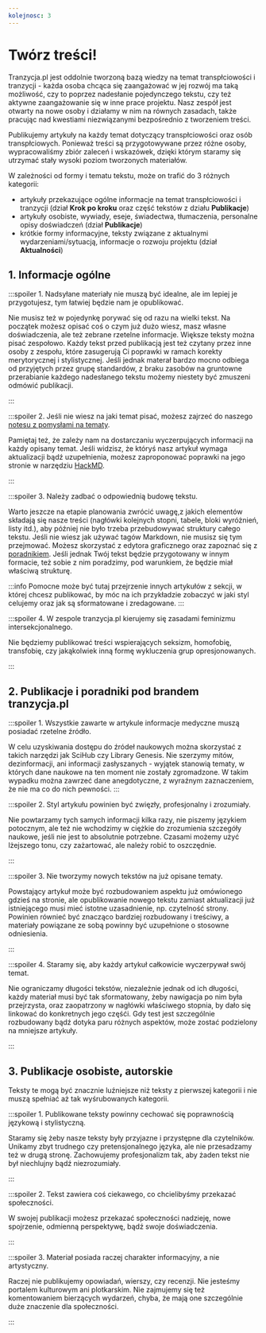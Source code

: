 ```yaml
---
kolejnosc: 3  
---
```

# Twórz treści!

Tranzycja.pl jest oddolnie tworzoną bazą wiedzy na temat transpłciowości i tranzycji - każda osoba chcąca się zaangażować w jej rozwój ma taką możliwość, czy to poprzez nadesłanie pojedynczego tekstu, czy też aktywne zaangażowanie się w inne prace projektu. Nasz zespół jest otwarty na nowe osoby i działamy w nim na równych zasadach, także pracując nad kwestiami niezwiązanymi bezpośrednio z tworzeniem treści.

Publikujemy artykuły na każdy temat dotyczący transpłciowości oraz osób transpłciowych. Ponieważ treści są przygotowywane przez różne osoby, wypracowaliśmy zbiór zaleceń i wskazówek, dzięki którym staramy się utrzymać stały wysoki poziom tworzonych materiałów.

W zależności od formy i tematu tekstu, może on trafić do 3 różnych kategorii:
- artykuły przekazujące ogólne informacje na temat transpłciowości i tranzycji (dział **Krok po kroku** oraz część tekstów z działu **Publikacje**)
- artykuły osobiste, wywiady, eseje, świadectwa, tłumaczenia, personalne opisy doświadczeń (dział **Publikacje**)
- krótkie formy informacyjne, teksty związane z aktualnymi wydarzeniami/sytuacją, informacje o rozwoju projektu (dział **Aktualności**)

## 1. Informacje ogólne

:::spoiler 1. Nadsyłane materiały nie muszą być idealne, ale im lepiej je przygotujesz, tym łatwiej będzie nam je opublikować.

Nie musisz też w pojedynkę porywać się od razu na wielki tekst. Na początek możesz opisać coś o czym już dużo wiesz, masz własne doświadczenia, ale też zebrane rzetelne informacje. Większe teksty można pisać zespołowo. Każdy tekst przed publikacją jest też czytany przez inne osoby z zespołu, które zasugerują Ci poprawki w ramach korekty merytorycznej i stylistycznej. Jeśli jednak materał bardzo mocno odbiega od przyjętych przez grupę standardów, z braku zasobów na gruntowne przerabianie każdego nadesłanego tekstu możemy niestety być zmuszeni odmówić publikacji.

:::

:::spoiler 2. Jeśli nie wiesz na jaki temat pisać, możesz zajrzeć do naszego [notesu z pomysłami na tematy](https://hackmd.io/hHZLDrbcQ962NCrut5u5hA?view).

Pamiętaj też, że zależy nam na dostarczaniu wyczerpujących informacji na każdy opisany temat. Jeśli widzisz, że któryś nasz artykuł wymaga aktualizacji bądź uzupełnienia, możesz zaproponować poprawki na jego stronie w narzędziu [HackMD](https://hackmd.io/team/tranzycja?nav=overview).

:::

:::spoiler 3. Należy zadbać o odpowiednią budowę tekstu.

Warto jeszcze na etapie planowania zwrócić uwagę,z jakich elementów składają się nasze treści (nagłówki kolejnych stopni, tabele, bloki wyróżnień, listy itd.), aby później nie było trzeba przebudowywać struktury całego tekstu. Jeśli nie wiesz jak używać tagów Markdown, nie musisz się tym przejmować. Możesz skorzystać z edytora graficznego oraz zapoznać się z [poradnikiem](https://hackmd.io/4rlK9xcGRVidPifBv3EFvg). Jeśli jednak Twój tekst będzie przygotowany w innym formacie, też sobie z nim poradzimy, pod warunkiem, że będzie miał właściwą strukturę.

:::info
Pomocne może być tutaj przejrzenie innych artykułów z sekcji, w której chcesz publikować, by móc na ich przykładzie zobaczyć w jaki styl celujemy oraz jak są sformatowane i zredagowane.
:::

:::spoiler  4. W zespole tranzycja.pl kierujemy się zasadami feminizmu intersekcjonalnego.

Nie będziemy publikować treści wspierających seksizm, homofobię, transfobię, czy jakąkolwiek inną formę wykluczenia grup opresjonowanych.

:::

## 2. Publikacje i poradniki pod brandem tranzycja.pl

:::spoiler 1. Wszystkie zawarte w artykule informacje medyczne muszą posiadać rzetelne źródło.

W celu uzyskiwania dostępu do źródeł naukowych można skorzystać z takich narzędzi jak SciHub czy Library Genesis. Nie szerzymy mitów, dezinformacji, ani informacji zasłyszanych - wyjątek stanowią tematy, w których dane naukowe na ten moment nie zostały zgromadzone. W takim wypadku można zawrzeć dane anegdotyczne, z wyraźnym zaznaczeniem, że nie ma co do nich pewności.
:::
 

:::spoiler  2. Styl artykułu powinien być zwięzły, profesjonalny i zrozumiały.

Nie powtarzamy tych samych informacji kilka razy, nie piszemy językiem potocznym, ale też nie wchodzimy w ciężkie do zrozumienia szczegóły naukowe, jeśli nie jest to absolutnie potrzebne. Czasami możemy użyć lżejszego tonu, czy zażartować, ale należy robić to oszczędnie.

:::

:::spoiler 3. Nie tworzymy nowych tekstów na już opisane tematy.

Powstający artykuł może być rozbudowaniem aspektu już omówionego gdzieś na stronie, ale opublikowanie nowego tekstu zamiast aktualizacji już istniejącego musi mieć istotne uzasadnienie, np. czytelność strony. Powinien równieć być znacząco bardziej rozbudowany i treściwy, a materiały powiązane ze sobą powinny być uzupełnione o stosowne odniesienia.

:::

:::spoiler 4. Staramy się, aby każdy artykuł całkowicie wyczerpywał swój temat.

Nie ograniczamy długości tekstów, niezależnie jednak od ich długości, każdy materiał musi być tak sformatowany, żeby nawigacja po nim była przejrzysta, oraz zaopatrzony w nagłówki właściwego stopnia, by dało się linkować do konkretnych jego częśći. Gdy test jest szczególnie rozbudowany bądź dotyka paru różnych aspektów, może zostać podzielony na mniejsze artykuły.

:::

## 3. Publikacje osobiste, autorskie

Teksty te mogą być znacznie luźniejsze niż teksty z pierwszej kategorii i nie muszą spełniać aż tak wyśrubowanych kategorii.

:::spoiler 1. Publikowane teksty powinny cechować się poprawnością językową i stylistyczną.

Staramy się żeby nasze teksty były przyjazne i przystępne dla czytelników. Unikamy zbyt trudnego czy pretensjonalnego języka, ale nie przesadzamy też w drugą stronę. Zachowujemy profesjonalizm tak, aby żaden tekst nie był niechlujny bądź niezrozumiały.

:::

:::spoiler 2. Tekst zawiera coś ciekawego, co chcielibyśmy przekazać społeczności.

W swojej publikacji możesz przekazać społeczności nadzieję, nowe spojrzenie, odmienną perspektywę, bądź swoje doświadczenia. 

:::

:::spoiler 3. Materiał posiada raczej charakter informacyjny, a nie artystyczny.

Raczej nie publikujemy opowiadań, wierszy, czy recenzji. Nie jesteśmy portalem kulturowym ani plotkarskim. Nie zajmujemy się też komentowaniem bierzących wydarzeń, chyba, że mają one szczególnie duże znaczenie dla społeczności.

:::
